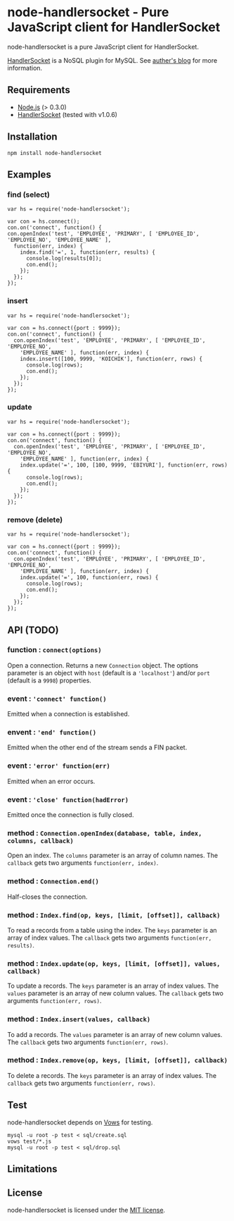 # node-handlersocket - Pure JavaScript client for HandlerSocket

node-handlersocket is a pure JavaScript client for HandlerSocket.

[HandlerSocket](https://github.com/ahiguti/HandlerSocket-Plugin-for-MySQL)
is a NoSQL plugin for MySQL.
See [auther's blog](http://yoshinorimatsunobu.blogspot.com/2010/10/using-mysql-as-nosql-story-for.html)
for more information.

## Requirements

- [Node.js](http://nodejs.org/) (> 0.3.0)
- [HandlerSocket](https://github.com/ahiguti/HandlerSocket-Plugin-for-MySQL) (tested with v1.0.6)

## Installation

    npm install node-handlersocket

## Examples

### find (select)

    var hs = require('node-handlersocket');

    var con = hs.connect();
    con.on('connect', function() {
    con.openIndex('test', 'EMPLOYEE', 'PRIMARY', [ 'EMPLOYEE_ID', 'EMPLOYEE_NO', 'EMPLOYEE_NAME' ],
      function(err, index) {
        index.find('=', 1, function(err, results) {
          console.log(results[0]);
          con.end();
        });
      });
    });

### insert

    var hs = require('node-handlersocket');

    var con = hs.connect({port : 9999});
    con.on('connect', function() {
      con.openIndex('test', 'EMPLOYEE', 'PRIMARY', [ 'EMPLOYEE_ID', 'EMPLOYEE_NO',
        'EMPLOYEE_NAME' ], function(err, index) {
        index.insert([100, 9999, 'KOICHIK'], function(err, rows) {
          console.log(rows);
          con.end();
        });
      });
    });

### update

    var hs = require('node-handlersocket');

    var con = hs.connect({port : 9999});
    con.on('connect', function() {
      con.openIndex('test', 'EMPLOYEE', 'PRIMARY', [ 'EMPLOYEE_ID', 'EMPLOYEE_NO',
        'EMPLOYEE_NAME' ], function(err, index) {
        index.update('=', 100, [100, 9999, 'EBIYURI'], function(err, rows) {
          console.log(rows);
          con.end();
        });
      });
    });

### remove (delete)

    var hs = require('node-handlersocket');

    var con = hs.connect({port : 9999});
    con.on('connect', function() {
      con.openIndex('test', 'EMPLOYEE', 'PRIMARY', [ 'EMPLOYEE_ID', 'EMPLOYEE_NO',
        'EMPLOYEE_NAME' ], function(err, index) {
        index.update('=', 100, function(err, rows) {
          console.log(rows);
          con.end();
        });
      });
    });

## API (TODO)

### function : `connect(options)`

Open a connection.
Returns a new `Connection` object.
The options parameter is an object with `host` (default is a `'localhost'`) and/or
`port` (default is a `9998`) properties.

### event : `'connect' function()`

Emitted when a connection is established.

### envent : `'end' function()`

Emitted when the other end of the stream sends a FIN packet.

### event : `'error' function(err)`

Emitted when an error occurs.

### event : `'close' function(hadError)`

Emitted once the connection is fully closed.

### method : `Connection.openIndex(database, table, index, columns, callback)`

Open an index.
The `columns` parameter is an array of column names.
The `callback` gets two arguments `function(err, index)`.

### method : `Connection.end()`

Half-closes the connection.

### method : `Index.find(op, keys, [limit, [offset]], callback)`

To read a records from a table using the index.
The `keys` parameter is an array of index values.
The `callback` gets two arguments `function(err, results)`.

### method : `Index.update(op, keys, [limit, [offset]], values, callback)`

To update a records.
The `keys` parameter is an array of index values.
The `values` parameter is an array of new column values.
The `callback` gets two arguments `function(err, rows)`.

### method : `Index.insert(values, callback)`

To add a records.
The `values` parameter is an array of new column values.
The `callback` gets two arguments `function(err, rows)`.

### method : `Index.remove(op, keys, [limit, [offset]], callback)`

To delete a records.
The `keys` parameter is an array of index values.
The `callback` gets two arguments `function(err, rows)`.

## Test

node-handlersocket depends on [Vows](http://vowsjs.org/) for testing.

    mysql -u root -p test < sql/create.sql
    vows test/*.js
    mysql -u root -p test < sql/drop.sql

## Limitations



## License

node-handlersocket is licensed under the [MIT license](http://www.opensource.org/licenses/mit-license.php).
